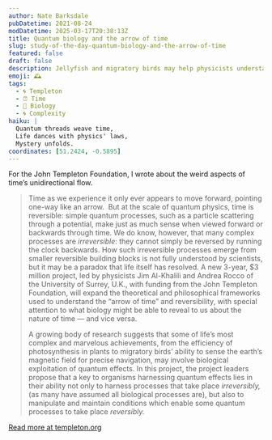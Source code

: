 ```yaml
---
author: Nate Barksdale
pubDatetime: 2021-08-24
modDatetime: 2025-03-17T20:38:13Z
title: Quantum biology and the arrow of time
slug: study-of-the-day-quantum-biology-and-the-arrow-of-time
featured: false
draft: false
description: Jellyfish and migratory birds may help physicists understand the mysterious shift from quantum to classical mechanics
emoji: 🕰️
tags:
  - 🌀 Templeton
  - ⏰ Time
  - 🧬 Biology
  - 🌀 Complexity
haiku: |
  Quantum threads weave time,  
  Life dances with physics' laws,  
  Mystery unfolds.
coordinates: [51.2424, -0.5895]
---
```


For the John Templeton Foundation, I wrote about the weird aspects of time’s unidirectional flow.

> Time as we experience it only ever appears to move forward, pointing one-way like an arrow.  But at the scale of quantum physics, time is reversible: simple quantum processes, such as a particle scattering through a potential, make just as much sense when viewed forward or backwards through time. We do know, however, that many complex processes are _irreversible_: they cannot simply be reversed by running the clock backwards. How such irreversible processes emerge from smaller reversible building blocks is not fully understood by scientists, but it may be a paradox that life itself has resolved. A new 3-year, $3 million project, led by physicists Jim Al-Khalili and Andrea Rocco of the University of Surrey, U.K., with funding from the John Templeton Foundation, will expand the theoretical and philosophical frameworks used to understand the “arrow of time” and reversibility, with special attention to what biology might be able to reveal to us about the nature of time — and vice versa.
>
> A growing body of research suggests that some of life’s most complex and marvelous achievements, from the efficiency of photosynthesis in plants to migratory birds’ ability to sense the earth’s magnetic field for precise navigation, may involve biological exploitation of quantum effects. In this project, the project leaders propose that a key to organisms harnessing quantum effects lies in their ability not only to harness processes that take place _irreversibly,_ (as many have assumed all biological processes are), but also to manipulate and maintain conditions which enable some quantum processes to take place _reversibly._

[Read more at templeton.org](https://www.templeton.org/news/quantum-biology-and-the-arrow-of-time)
